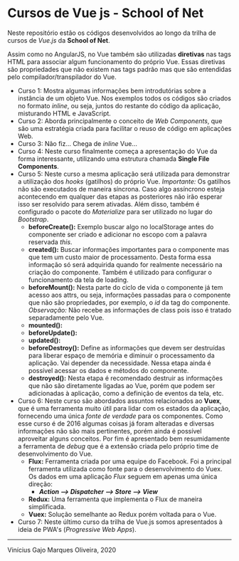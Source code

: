 # Cursos de Vue js - School of Net

Neste repositório estão os códigos desenvolvidos ao longo da trilha de cursos de *Vue.js* da **School of Net**.

Assim como no AngularJS, no Vue também são utilizadas **diretivas** nas tags HTML para associar algum funcionamento do próprio Vue. Essas diretivas são propriedades que não existem nas tags padrão mas que são entendidas pelo compilador/transpilador do Vue.

* Curso 1: Mostra algumas informações bem introdutórias sobre a instância de um objeto Vue. Nos exemplos todos os códigos são criados no formato *inline*, ou seja, juntos do restante do código da aplicação, misturando HTML e JavaScript.
* Curso 2: Aborda principalmente o conceito de *Web Components*, que são uma estratégia criada para facilitar o reuso de código em aplicações Web.
* Curso 3: Não fiz... Chega de *inline* Vue...
* Curso 4: Neste curso finalmente começa a apresentação do Vue da forma interessante, utilizando uma estrutura chamada **Single File Components**.
* Curso 5: Neste curso a mesma aplicação será utilizada para demonstrar a utilização dos *hooks* (gatilhos) do próprio Vue. *Importante:* Os gatilhos não são executados de maneira síncrona. Caso algo assíncrono esteja acontecendo em qualquer das etapas as posteriores não irão esperar isso ser resolvido para serem ativadas. Além disso, também é configurado o pacote do *Materialize* para ser utilizado no lugar do *Bootstrap*.
  * **beforeCreate():** Exemplo buscar algo no localStorage antes do componente ser criado e adicionar no escopo com a palavra reservada *this*.
  * **created():** Buscar informações importantes para o componente mas que tem um custo maior de processamento. Desta forma essa informação só será adquirida quando for realmente necessário na criação do componente. Também é utilizado para configurar o funcionamento da tela de loading.
  * **beforeMount():** Nesta parte do ciclo de vida o componente já tem acesso aos attrs, ou seja, informações passadas para o componente que não são propriedades, por exemplo, o *id* da tag do componente. *Observação:* Não recebe as informações de class pois isso é tratado separadamente pelo Vue.
  * **mounted():**
  * **beforeUpdate():**
  * **updated():**
  * **beforeDestroy():** Define as informações que devem ser destruídas para liberar espaço de memória e diminuir o processamento da aplicação. Vai depender da necessidade. Nessa etapa ainda é possível acessar os dados e métodos do componente.
  * **destroyed():** Nesta etapa é recomendado destruir as informações que não são diretamente ligadas ao Vue, porém que podem ser adicionadas à aplicação, como a definição de eventos da tela, etc.
* Curso 6: Neste curso são abordados assuntos relacionados ao **Vuex**, que é uma ferramenta muito útil para lidar com os estados da aplicação, fornecendo uma única *fonte de verdade* para os componentes. Como esse curso é de 2016 algumas coisas já foram alteradas e diversas informações não são mais pertinentes, porém ainda é possível aproveitar alguns conceitos. Por fim é apresentado bem resumidamente a ferramenta de *debug* que é a extensão criada pelo próprio time de desenvolvimento do Vue.
  * **Flux:** Ferramenta criada por uma equipe do Facebook. Foi a principal ferramenta utilizada como fonte para o desenvolvimento do Vuex. Os dados em uma aplicação *Flux* seguem em apenas uma única direção:
    * ***Action --> Dispatcher --> Store --> View***
  * **Redux:** Uma ferramenta que implementa o Flux de maneira simplificada. 
  * **Vuex:** Solução semelhante ao Redux porém voltada para o Vue.
* Curso 7: Neste último curso da trilha de Vue.js somos apresentados à ideia de PWA's (*Progressive Web Apps*).

---
Vinícius Gajo Marques Oliveira, 2020